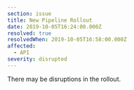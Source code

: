 ```yaml
---
section: issue
title: New Pipeline Rollout
date: 2019-10-05T16:24:00.000Z
resolved: true
resolvedWhen: 2019-10-05T16:58:00.000Z
affected:
  - API
severity: disrupted
---
```


There may be disruptions in the rollout.